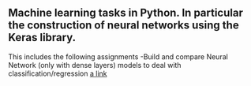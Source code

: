 ## Machine learning tasks in Python. In particular the construction of neural networks using the Keras library.
This includes the following assignments
-Build and compare Neural Network (only with dense layers) models to deal with classification/regression  [a link](https://github.com/Paulina-Iwach/Machine-Learning/tree/master/Assignment_2_Keras_Neural_Network)
